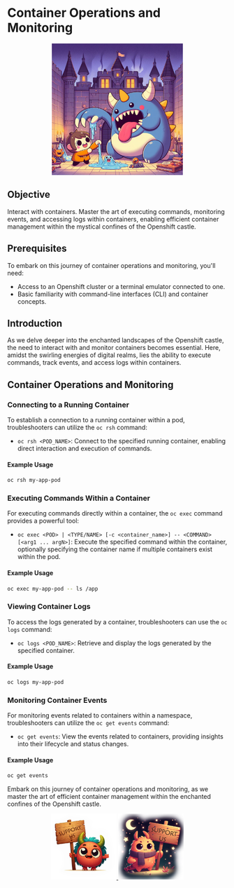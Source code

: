 # Container Operations and Monitoring

<div style="text-align:center;">
  <img src="https://github.com/Vitrua/images/blob/main/openshift/interaction.jpg?raw=true" alt="container_operations" width="300" height="300">
</div>

## Objective

Interact with containers. Master the art of executing commands, monitoring events, and accessing logs within containers, enabling efficient container management within the mystical confines of the Openshift castle.

## Prerequisites

To embark on this journey of container operations and monitoring, you'll need:

- Access to an Openshift cluster or a terminal emulator connected to one.
- Basic familiarity with command-line interfaces (CLI) and container concepts.

## Introduction

As we delve deeper into the enchanted landscapes of the Openshift castle, the need to interact with and monitor containers becomes essential. Here, amidst the swirling energies of digital realms, lies the ability to execute commands, track events, and access logs within containers.

## Container Operations and Monitoring

### Connecting to a Running Container

To establish a connection to a running container within a pod, troubleshooters can utilize the `oc rsh` command:

- `oc rsh <POD_NAME>`: Connect to the specified running container, enabling direct interaction and execution of commands.

#### Example Usage

```bash
oc rsh my-app-pod
```

### Executing Commands Within a Container

For executing commands directly within a container, the `oc exec` command provides a powerful tool:

- `oc exec <POD> | <TYPE/NAME> [-c <container_name>] -- <COMMAND> [<arg1 ... argN>]`: Execute the specified command within the container, optionally specifying the container name if multiple containers exist within the pod.

#### Example Usage

```bash
oc exec my-app-pod -- ls /app
```

### Viewing Container Logs

To access the logs generated by a container, troubleshooters can use the `oc logs` command:

- `oc logs <POD_NAME>`: Retrieve and display the logs generated by the specified container.

#### Example Usage

```bash
oc logs my-app-pod
```

### Monitoring Container Events

For monitoring events related to containers within a namespace, troubleshooters can utilize the `oc get events` command:

- `oc get events`: View the events related to containers, providing insights into their lifecycle and status changes.

#### Example Usage

```bash
oc get events
```

Embark on this journey of container operations and monitoring, as we master the art of efficient container management within the enchanted confines of the Openshift castle.

<div style="text-align:center;">
  <a href="https://patreon.com/Vitrua">
    <img src="https://github.com/Vitrua/images/blob/main/others/supportmonlight.png?raw=true#only-light" alt="wiz" width="150" height="150">
    <img src="https://github.com/Vitrua/images/blob/main/others/supportmon.png?raw=true#only-dark" alt="wiz" width="150" height="150">
  </a>
</div>
